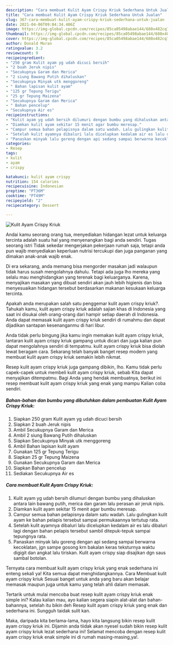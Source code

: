 ```yaml
---
description: "Cara membuat Kulit Ayam Crispy Kriuk Sederhana Untuk Jualan"
title: "Cara membuat Kulit Ayam Crispy Kriuk Sederhana Untuk Jualan"
slug: 367-cara-membuat-kulit-ayam-crispy-kriuk-sederhana-untuk-jualan
date: 2021-04-06T09:04:34.406Z
image: https://img-global.cpcdn.com/recipes/85ca05498abae144/680x482cq70/kulit-ayam-crispy-kriuk-foto-resep-utama.jpg
thumbnail: https://img-global.cpcdn.com/recipes/85ca05498abae144/680x482cq70/kulit-ayam-crispy-kriuk-foto-resep-utama.jpg
cover: https://img-global.cpcdn.com/recipes/85ca05498abae144/680x482cq70/kulit-ayam-crispy-kriuk-foto-resep-utama.jpg
author: Donald Moran
ratingvalue: 3.2
reviewcount: 9
recipeingredient:
- "250 gram Kulit ayam yg udah dicuci bersih"
- "2 buah Jeruk nipis"
- "Secukupnya Garam dan Merica"
- "2 siung Bawang Putih dihaluskan"
- "Secukupnya Minyak utk menggoreng"
- " Bahan lapisan kulit ayam"
- "125 gr Tepung Terigu"
- "25 gr Tepung Maizena"
- "Secukupnya Garam dan Merica"
- " Bahan pencelup"
- "Secukupnya Air es"
recipeinstructions:
- "Kulit ayam yg udah bersih dilumuri dengan bumbu yang dihaluskan antara lain bawang putih, merica dan garam lalu perasan air jeruk nipis."
- "Diamkan kulit ayam sekitar 15 menit agar bumbu meresap."
- "Campur semua bahan pelapisnya dalam satu wadah. Lalu gulingkan kulit ayam ke bahan pelapis tersebut sampai permukaannya tertutup rata."
- "Setelah kulit ayamnya dibaluri lalu dicelupkan kedalam air es lalu dibaluri lagi dengan bahan pelapis tersebut sambil ditepuk-tepuk sampai tepungnya rata."
- "Panaskan minyak lalu goreng dengan api sedang sampai berwarna kecoklatan, jgn sampe gosong krn bakalan keras teksturnya waktu digigit dan angkat lalu tiriskan. Kulit ayam crispy siap disajikan dgn saus sambal botolan."
categories:
- Resep
tags:
- kulit
- ayam
- crispy

katakunci: kulit ayam crispy 
nutrition: 154 calories
recipecuisine: Indonesian
preptime: "PT36M"
cooktime: "PT49M"
recipeyield: "2"
recipecategory: Dessert

---
```



![Kulit Ayam Crispy Kriuk](https://img-global.cpcdn.com/recipes/85ca05498abae144/680x482cq70/kulit-ayam-crispy-kriuk-foto-resep-utama.jpg)

Andai kamu seorang orang tua, menyediakan hidangan lezat untuk keluarga tercinta adalah suatu hal yang menyenangkan bagi anda sendiri. Tugas seorang istri Tidak sekedar mengerjakan pekerjaan rumah saja, tetapi anda pun wajib menyediakan keperluan nutrisi tercukupi dan juga panganan yang dimakan anak-anak wajib enak.

Di era  sekarang, anda memang bisa mengorder masakan jadi walaupun tidak harus susah mengolahnya dahulu. Tetapi ada juga lho mereka yang selalu mau menghidangkan yang terenak bagi keluarganya. Karena, menyajikan masakan yang dibuat sendiri akan jauh lebih higienis dan bisa menyesuaikan hidangan tersebut berdasarkan makanan kesukaan keluarga tercinta. 



Apakah anda merupakan salah satu penggemar kulit ayam crispy kriuk?. Tahukah kamu, kulit ayam crispy kriuk adalah sajian khas di Indonesia yang saat ini disukai oleh orang-orang dari hampir setiap daerah di Indonesia. Anda dapat memasak kulit ayam crispy kriuk sendiri di rumahmu dan dapat dijadikan santapan kesenanganmu di hari libur.

Anda tidak perlu bingung jika kamu ingin memakan kulit ayam crispy kriuk, lantaran kulit ayam crispy kriuk gampang untuk dicari dan juga kalian pun dapat mengolahnya sendiri di tempatmu. kulit ayam crispy kriuk bisa diolah lewat beragam cara. Sekarang telah banyak banget resep modern yang membuat kulit ayam crispy kriuk semakin lebih nikmat.

Resep kulit ayam crispy kriuk juga gampang dibikin, lho. Kamu tidak perlu capek-capek untuk membeli kulit ayam crispy kriuk, sebab Kita dapat menyajikan ditempatmu. Bagi Anda yang hendak membuatnya, berikut ini resep membuat kulit ayam crispy kriuk yang enak yang mampu Kalian coba sendiri.

<!--inarticleads1-->

##### Bahan-bahan dan bumbu yang dibutuhkan dalam pembuatan Kulit Ayam Crispy Kriuk:

1. Siapkan 250 gram Kulit ayam yg udah dicuci bersih
1. Siapkan 2 buah Jeruk nipis
1. Ambil Secukupnya Garam dan Merica
1. Ambil 2 siung Bawang Putih dihaluskan
1. Siapkan Secukupnya Minyak utk menggoreng
1. Ambil  Bahan lapisan kulit ayam
1. Gunakan 125 gr Tepung Terigu
1. Siapkan 25 gr Tepung Maizena
1. Gunakan Secukupnya Garam dan Merica
1. Siapkan  Bahan pencelup
1. Sediakan Secukupnya Air es




<!--inarticleads2-->

##### Cara membuat Kulit Ayam Crispy Kriuk:

1. Kulit ayam yg udah bersih dilumuri dengan bumbu yang dihaluskan antara lain bawang putih, merica dan garam lalu perasan air jeruk nipis.
1. Diamkan kulit ayam sekitar 15 menit agar bumbu meresap.
1. Campur semua bahan pelapisnya dalam satu wadah. Lalu gulingkan kulit ayam ke bahan pelapis tersebut sampai permukaannya tertutup rata.
1. Setelah kulit ayamnya dibaluri lalu dicelupkan kedalam air es lalu dibaluri lagi dengan bahan pelapis tersebut sambil ditepuk-tepuk sampai tepungnya rata.
1. Panaskan minyak lalu goreng dengan api sedang sampai berwarna kecoklatan, jgn sampe gosong krn bakalan keras teksturnya waktu digigit dan angkat lalu tiriskan. Kulit ayam crispy siap disajikan dgn saus sambal botolan.




Ternyata cara membuat kulit ayam crispy kriuk yang enak sederhana ini enteng sekali ya! Kita semua dapat menghidangkannya. Cara Membuat kulit ayam crispy kriuk Sesuai banget untuk anda yang baru akan belajar memasak maupun juga untuk kamu yang telah ahli dalam memasak.

Tertarik untuk mulai mencoba buat resep kulit ayam crispy kriuk enak simple ini? Kalau kalian mau, ayo kalian segera siapin alat-alat dan bahan-bahannya, setelah itu bikin deh Resep kulit ayam crispy kriuk yang enak dan sederhana ini. Sungguh taidak sulit kan. 

Maka, daripada kita berlama-lama, hayo kita langsung bikin resep kulit ayam crispy kriuk ini. Dijamin anda tiidak akan nyesel sudah bikin resep kulit ayam crispy kriuk lezat sederhana ini! Selamat mencoba dengan resep kulit ayam crispy kriuk enak simple ini di rumah masing-masing,ya!.

